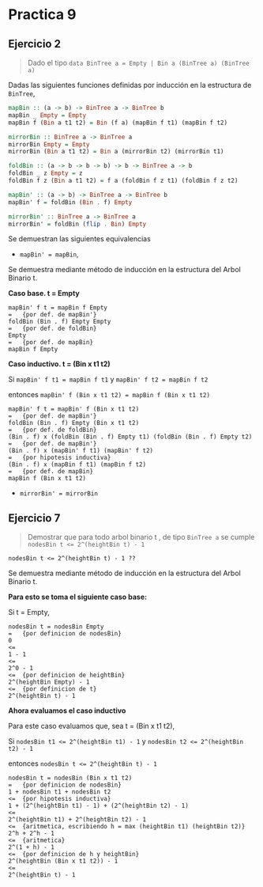 # Practica 9

## Ejercicio 2

> Dado el tipo `data BinTree a = Empty | Bin a (BinTree a) (BinTree a)`

Dadas las siguientes funciones definidas por inducción en la estructura de `BinTree`,

```haskell
mapBin :: (a -> b) -> BinTree a -> BinTree b
mapBin _ Empty = Empty
mapBin f (Bin a t1 t2) = Bin (f a) (mapBin f t1) (mapBin f t2)

mirrorBin :: BinTree a -> BinTree a
mirrorBin Empty = Empty
mirrorBin (Bin a t1 t2) = Bin a (mirrorBin t2) (mirrorBin t1)

foldBin :: (a -> b -> b -> b) -> b -> BinTree a -> b
foldBin _ z Empty = z
foldBin f z (Bin a t1 t2) = f a (foldBin f z t1) (foldBin f z t2)

mapBin' :: (a -> b) -> BinTree a -> BinTree b
mapBin' f = foldBin (Bin . f) Empty

mirrorBin' :: BinTree a -> BinTree a
mirrorBin' = foldBin (flip . Bin) Empty
```

Se demuestran las siguientes equivalencias

-   `mapBin' = mapBin`,

Se demuestra mediante método de inducción en la estructura del Arbol Binario t.

**Caso base. t = Empty**

```
mapBin' f t = mapBin f Empty
=   {por def. de mapBin'}
foldBin (Bin . f) Empty Empty
=   {por def. de foldBin}
Empty
=   {por def. de mapBin}
mapBin f Empty
```

**Caso inductivo. t = (Bin x t1 t2)**

Si `mapBin' f t1 = mapBin f t1` y `mapBin' f t2 = mapBin f t2`

entonces `mapBin' f (Bin x t1 t2) = mapBin f (Bin x t1 t2)`

```
mapBin' f t = mapBin' f (Bin x t1 t2)
=   {por def. de mapBin'}
foldBin (Bin . f) Empty (Bin x t1 t2)
=   {por def. de foldBin}
(Bin . f) x (foldBin (Bin . f) Empty t1) (foldBin (Bin . f) Empty t2)
=   {por def. de mapBin'}
(Bin . f) x (mapBin' f t1) (mapBin' f t2)
=   {por hipotesis inductiva}
(Bin . f) x (mapBin f t1) (mapBin f t2)
=   {por def. de mapBin}
mapBin f (Bin x t1 t2)
```

-   `mirrorBin' = mirrorBin`



## Ejercicio 7

> Demostrar que para todo arbol binario t , de tipo `BinTree a` se cumple `nodesBin t <= 2^(heightBin t) - 1`

`nodesBin t <= 2^(heightBin t) - 1 ??`

Se demuestra mediante método de inducción en la estructura del Arbol Binario t.

**Para esto se toma el siguiente caso base:**

Si t = Empty,

```
nodesBin t = nodesBin Empty
=   {por definicion de nodesBin}
0
<=
1 - 1
<=
2^0 - 1
<=  {por definicion de heightBin}
2^(heightBin Empty) - 1
<=  {por definicion de t}
2^(heightBin t) - 1
```

**Ahora evaluamos el caso inductivo**

Para este caso evaluamos que, sea t = (Bin x t1 t2),

Si `nodesBin t1 <= 2^(heightBin t1) - 1` y `nodesBin t2 <= 2^(heightBin t2) - 1`

entonces `nodesBin t <= 2^(heightBin t) - 1`


```
nodesBin t = nodesBin (Bin x t1 t2)
=   {por definicion de nodesBin}
1 + nodesBin t1 + nodesBin t2
<=  {por hipotesis inductiva}
1 + (2^(heightBin t1) - 1) + (2^(heightBin t2) - 1)
<=
2^(heightBin t1) + 2^(heightBin t2) - 1
<=  {aritmetica, escribiendo h = max (heightBin t1) (heightBin t2)}
2^h + 2^h - 1
<=  {aritmetica}
2^(1 + h) - 1
<=  {por definicion de h y heightBin}
2^(heightBin (Bin x t1 t2)) - 1
<=
2^(heightBin t) - 1
```